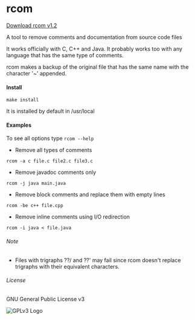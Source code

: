 # rcom

[Download rcom v1.2](https://github.com/carles-garcia/comment-remover/releases/tag/v1.2)

A tool to remove comments and documentation from source code files

It works officially with C, C++ and Java. It probably works too with any language that has the same type of comments.

rcom makes a backup of the original file that has the same name with the character '~' appended.

#### Install

`make install`

It is installed by default in /usr/local

#### Examples

To see all options type `rcom --help`

* Remove all types of comments 

`rcom -a c file.c file2.c file3.c`

* Remove javadoc comments only

`rcom -j java main.java`

* Remove block comments and replace them with empty lines

`rcom -be c++ file.cpp`

* Remove inline comments using I/O redirection

`rcom -i java < file.java`


###### Note

* Files with trigraphs ??/ and ??' may fail since rcom doesn't replace trigraphs with their equivalent characters.


###### License

GNU General Public License v3

![GPLv3 Logo](http://www.gnu.org/graphics/gplv3-127x51.png "GPLv3 Logo")